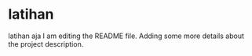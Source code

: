 # latihan
latihan aja
I am editing the README file. Adding some more details about the project description.
